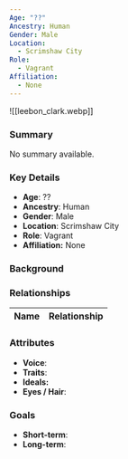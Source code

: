 ```yaml
---
Age: "??"
Ancestry: Human
Gender: Male
Location:
  - Scrimshaw City
Role:
  - Vagrant
Affiliation:
  - None
---
```


![[leebon_clark.webp]]
### Summary
No summary available.

### Key Details
- **Age**: ??
- **Ancestry**: Human
- **Gender**: Male
- **Location**: Scrimshaw City
- **Role**: Vagrant
- **Affiliation:** None

### Background


### Relationships

| Name  | Relationship |
| ----- | ------------ |

### Attributes
- **Voice**:
- **Traits**:  
- **Ideals:**
- **Eyes / Hair**:  

### Goals
- **Short-term**:  
- **Long-term**:  
